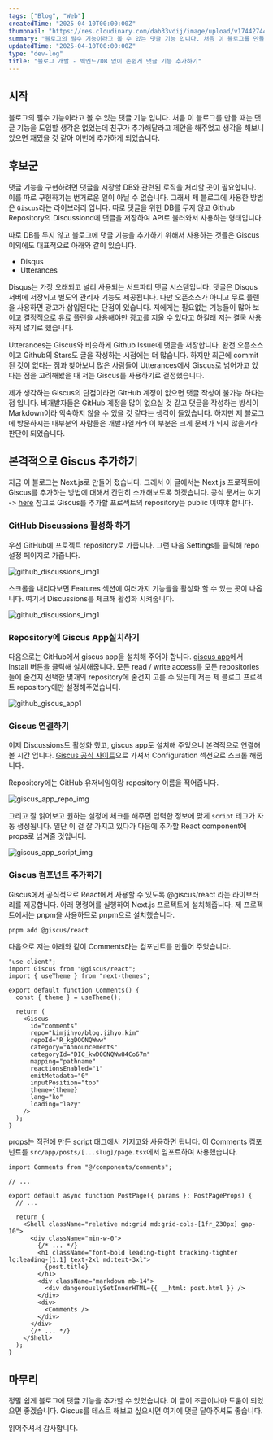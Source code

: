 ```yaml
---
tags: ["Blog", "Web"]
createdTime: "2025-04-10T00:00:00Z"
thumbnail: "https://res.cloudinary.com/dab33vdij/image/upload/v1744274494/IMG_0433_rpc9c7.png"
summary: "블로그의 필수 기능이라고 볼 수 있는 댓글 기능 입니다. 처음 이 블로그를 만들 때는 댓글 기능을 도입할 생각은 없었는데 친구가 추가해달라고 제안을 해주었고 생각을 해보니 있으면 재밌을 것 같아 이번에 추가하게 되었습니다."
updatedTime: "2025-04-10T00:00:00Z"
type: "dev-log"
title: "블로그 개발 - 백엔드/DB 없이 손쉽게 댓글 기능 추가하기"
---
```


## 시작

블로그의 필수 기능이라고 볼 수 있는 댓글 기능 입니다. 처음 이 블로그를 만들 때는 댓글 기능을 도입할 생각은 없었는데 친구가 추가해달라고 제안을 해주었고 생각을 해보니 있으면 재밌을 것 같아 이번에 추가하게 되었습니다.

## 후보군

댓글 기능을 구현하려면 댓글을 저장할 DB와 관련된 로직을 처리할 곳이 필요합니다. 이를 따로 구현하기는 번거로운 일이 아닐 수 없습니다. 그래서 제 블로그에 사용한 방법은 `Giscus`라는 라이브러리 입니다. 따로 댓글을 위한 DB를 두지 않고 Github Repository의 Discussiond에 댓글을 저장하여 API로 불러와서 사용하는 형태입니다.

따로 DB를 두지 않고 블로그에 댓글 기능을 추가하기 위해서 사용하는 것들은 Giscus 이외에도 대표적으로 아래와 같이 있습니다.

- Disqus
- Utterances

Disqus는 가장 오래되고 널리 사용되는 서드파티 댓글 시스템입니다. 댓글은 Disqus 서버에 저장되고 별도의 관리자 기능도 제공됩니다. 다만 오픈소스가 아니고 무료 플랜을 사용하면 광고가 삽입된다는 단점이 있습니다. 저에게는 필요없는 기능들이 많아 보이고 결정적으로 유료 플랜을 사용해야만 광고를 지울 수 있다고 하길래 저는 결국 사용하지 않기로 했습니다.

Utterances는 Giscus와 비슷하게 Github Issue에 댓글을 저장합니다. 완전 오픈소스이고 Github의 Stars도 글을 작성하는 시점에는 더 많습니다. 하지만 최근에 commit 된 것이 없다는 점과 찾아보니 많은 사람들이 Utterances에서 Giscus로 넘어가고 있다는 점을 고려해봤을 때 저는 Giscus를 사용하기로 결정했습니다.

제가 생각하는 Giscus의 단점이라면 GitHub 계정이 없으면 댓글 작성이 불가능 하다는 점 입니다. 비개발자들은 GitHub 계정을 많이 없으실 것 같고 댓글을 작성하는 방식이 Markdown이라 익숙하지 않을 수 있을 것 같다는 생각이 들었습니다.
하지만 제 블로그에 방문하시는 대부분의 사람들은 개발자일거라 이 부분은 크게 문제가 되지 않을거라 판단이 되었습니다.

## 본격적으로 Giscus 추가하기

지금 이 블로그는 Next.js로 만들어 졌습니다. 그래서 이 글에서는 Next.js 프로젝트에 Giscus를 추가하는 방법에 대해서 간단히 소개해보도록 하겠습니다. 공식 문서는 여기 -> [here](https://giscus.app)
참고로 Giscus를 추가할 프로젝트의 repository는 public 이여야 합니다.

### GitHub Discussions 활성화 하기

우선 GitHub에 프로젝트 repository로 가줍니다. 그런 다음 Settings를 클릭해 repo 설정 페이지로 가줍니다.

![github_discussions_img1](https://res.cloudinary.com/dab33vdij/image/upload/v1744274082/IMG_0428_nklsbb.jpg)

스크롤을 내리다보면 Features 섹션에 여러가지 기능들을 활성화 할 수 있는 곳이 나옵니다. 여기서 Discussions를 체크해 활성화 시켜줍니다.

![github_discussions_img1](https://res.cloudinary.com/dab33vdij/image/upload/v1744274083/IMG_0429_y2wyhu.jpg)

### Repository에 Giscus App설치하기

다음으로는 GitHub에서 giscus app을 설치해 주어야 합니다. [giscus app](https://github.com/apps/giscus)에서 Install 버튼을 클릭해 설치해줍니다. 모든 read / write access를 모든 repositories들에 줄건지 선택한 몇개의 repository에 줄건지 고를 수 있는데 저는 제 블로그 프로젝트 repository에만 설정해주었습니다.

![github_giscus_app1](https://res.cloudinary.com/dab33vdij/image/upload/v1744274082/IMG_0430_jyrym2.jpg)

### Giscus 연결하기

이제 Discussions도 활성화 했고, giscus app도 설치해 주었으니 본격적으로 연결해볼 시간 입니다. [Giscus 공식 사이트](https://giscus.app/)으로 가셔서 Configuration 섹션으로 스크롤 해줍니다.

Repository에는 GitHub 유저네임이랑 repository 이름을 적어줍니다.

![giscus_app_repo_img](https://res.cloudinary.com/dab33vdij/image/upload/v1744274083/IMG_0431_ngfier.jpg)

그리고 잘 읽어보고 원하는 설정에 체크를 해주면 입력한 정보에 맞게 `script` 테그가 자동 생성됩니다. 일단 이 걸 잘 가지고 있다가 다음에 추가할 React component에 props로 넘겨줄 것입니다.

![giscus_app_script_img](https://res.cloudinary.com/dab33vdij/image/upload/v1744274083/IMG_0432_pzuxew.jpg)

### Giscus 컴포넌트 추가하기

Giscus에서 공식적으로 React에서 사용할 수 있도록 @giscus/react 라는 라이브러리를 제공합니다. 아래 명령어를 실행하여 Next.js 프로젝트에 설치해줍니다. 제 프로젝트에서는 pnpm을 사용하므로 pnpm으로 설치했습니다.

```bash
pnpm add @giscus/react
```

다음으로 저는 아래와 같이 Comments라는 컴포넌트를 만들어 주었습니다.

```tsx
"use client";
import Giscus from "@giscus/react";
import { useTheme } from "next-themes";

export default function Comments() {
  const { theme } = useTheme();

  return (
    <Giscus
      id="comments"
      repo="kimjihyo/blog.jihyo.kim"
      repoId="R_kgDOONQWww"
      category="Announcements"
      categoryId="DIC_kwDOONQWw84Co67m"
      mapping="pathname"
      reactionsEnabled="1"
      emitMetadata="0"
      inputPosition="top"
      theme={theme}
      lang="ko"
      loading="lazy"
    />
  );
}
```

props는 직전에 만든 script 태그에서 가지고와 사용하면 됩니다.
이 Comments 컴포넌트를 `src/app/posts/[...slug]/page.tsx`에서 임포트하여 사용했습니다.

```tsx
import Comments from "@/components/comments";

// ...

export default async function PostPage({ params }: PostPageProps) {
  // ...

  return (
    <Shell className="relative md:grid md:grid-cols-[1fr_230px] gap-10">
      <div className="min-w-0">
        {/* ... */}
        <h1 className="font-bold leading-tight tracking-tighter lg:leading-[1.1] text-2xl md:text-3xl">
          {post.title}
        </h1>
        <div className="markdown mb-14">
          <div dangerouslySetInnerHTML={{ __html: post.html }} />
        </div>
        <div>
          <Comments />
        </div>
      </div>
      {/* ... */}
    </Shell>
  );
}
```

## 마무리

정말 쉽게 블로그에 댓글 기능을 추가할 수 있었습니다. 이 글이 조금이나마 도움이 되었으면 좋겠습니다. Giscus를 테스트 해보고 싶으시면 여기에 댓글 달아주셔도 좋습니다.

읽어주셔서 감사합니다.
